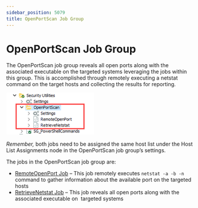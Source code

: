 ```yaml
---
sidebar_position: 5079
title: OpenPortScan Job Group
---
```


# OpenPortScan Job Group

The OpenPortScan job group reveals all open ports along with the associated executable on the targeted systems leveraging the jobs within this group. This is accomplished through remotely executing a netstat command on the target hosts and collecting the results for reporting.

![OpenPortScan Job Group in the Jobs Tree](../../../../../../../../static/images/AccessAnalyzer_12.0/Content/Resources/Images/EnterpriseAuditor/Solutions/Windows/SecurityUtilities/OpenPortScanJobsTree.png "OpenPortScan Job Group in the Jobs Tree")

*Remember,* both jobs need to be assigned the same host list under the Host List Assignments node in the OpenPortScan job group’s settings.

The jobs in the OpenPortScan job group are:

* [RemoteOpenPort Job](RemoteOpenPort "RemoteOpenPort Job") – This job remotely executes `netstat -a -b -n` command to gather information about the available port on the targeted hosts
* [RetrieveNetstat Job](RetrieveNetstat "RetrieveNetstat Job") – This job reveals all open ports along with the associated executable on  targeted systems